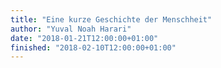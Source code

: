 ```yaml
---
title: "Eine kurze Geschichte der Menschheit"
author: "Yuval Noah Harari"
date: "2018-01-21T12:00:00+01:00"
finished: "2018-02-10T12:00:00+01:00"
---
```

